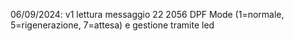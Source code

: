 06/09/2024: v1 lettura messaggio 22 2056 DPF Mode (1=normale, 5=rigenerazione, 7=attesa) e gestione tramite led
